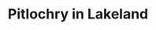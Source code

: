 ---
title: "Pitlochry in Lakeland"
url: /bowness-on-windermere/pitlochry-in-lakeland/
shop: Kleidung
---